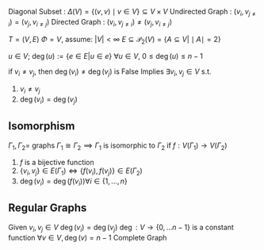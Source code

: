 Diagonal Subset : $\Delta(V) = \{(v,v)\mid v\in V\} \subseteq V \times V$
Undirected Graph : $(v_i, v_{j\neq i})=(v_j, v_{i\neq j})$
Directed Graph : $(v_i, v_{j\neq i})\neq(v_j, v_{i\neq j})$

$T = (V,E)$
$\Phi = V,$ assume: $|V|<\infty$
$E\subseteq \mathcal{P}_2(V) = \{A\subseteq V\big|\mid A \mid =2\}$

$u\in V;\ \deg(u) :=\{e\in E | u\in e\}$
$\forall u \in V,\ 0\leq\deg(u)\leq n-1$

if $v_i\neq v_j,$ then $\deg(v_i) \neq \deg(v_j)$
is False
Implies
$\exists v_i,v_j\in V$ s.t. 
1. $v_i \neq v_j$
2. $\deg(v_i) = \deg(v_j)$

## Isomorphism

$\Gamma_1,\Gamma_2 =$ graphs
$\Gamma_1\cong \Gamma_2 \implies\Gamma_1$ is isomorphic to $\Gamma_2$ 
if $f: V(\Gamma_1)\to V(\Gamma_2)$
1. $f$ is a bijective function
2. $\{v_i,v_j\}\in E(\Gamma_1) \iff \{f(v_i),f(v_j)\}\in E(\Gamma_2)$
3. $\deg(v_i)=\deg(f(v_i))\forall i \in \{1,\ldots,n\}$

## Regular Graphs
Given $v_i,v_j \in V$
$\deg(v_i) = \deg(v_j)$
$\deg:V\to \{0,\ldots n-1\}$ is a constant function
$\forall v \in V, \deg(v) = n-1$ Complete Graph























